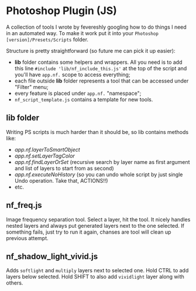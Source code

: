 # Photoshop Plugin (JS)

A collection of tools I wrote by fevereshly googling how to do things I need in an automated way.
To make it work put it into your `Photoshop [version]/Presets/Scripts` folder.

Structure is pretty straightforward (so future me can pick it up easier):
* **lib** folder contains some helpers and wrappers. All you need is to add this line `#include 'lib/nf_include_this.js'` at the top of the script and you'll have `app.nf.` scope to access everything;
* each file outside **lib** folder represents a tool that can be accessed under "Filter" menu;
* every feature is placed under `app.nf.` "namespace";
* `nf_script_template.js` contains a template for new tools.

## lib folder
Writing PS scripts is much harder than it should be, so lib contains methods like:
  * *app.nf.layerToSmartObject*
  * *app.nf.setLayerTagColor*
  * *app.nf.findLayerOrSet* (recursive search by layer name as first argument and list of layers to start from as second)
  * *app.nf.executeNoHistory* (so you can undo whole script by just single Undo operation. Take that, ACTIONS!!)
  * etc.

## nf_freq.js

Image frequency separation tool. Select a layer, hit the tool. It nicely handles nested layers and always put generated layers next to the one selected. If something fails, just try to run it again, chanses are tool will clean up previous attempt.

## nf_shadow_light_vivid.js

Adds `softlight` and `multiply` layers next to selected one. Hold CTRL to add layers below selected. Hold SHIFT to also add `vividlight` layer along with others.

